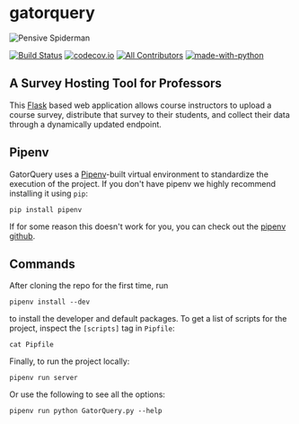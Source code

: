 # gatorquery

![Pensive Spiderman](https://i.imgur.com/Cb3vQSR.png)

[![Build Status](https://travis-ci.com/GatorEducator/gatorquery.svg?branch=master)](https://travis-ci.com/GatorEducator/gatorquery)
[![codecov.io](http://codecov.io/github/GatorEducator/gatorquery/coverage.svg?branch=master)](http://codecov.io/github/GatorEducator/gatorquery?branch=master)
[![All Contributors](https://img.shields.io/badge/all_contributors-4-orange.svg?style=flat)](#contributors)
[![made-with-python](https://img.shields.io/badge/Made%20with-Python-blue.svg)](https://www.python.org/)

## A Survey Hosting Tool for Professors

This [Flask](http://flask.pocoo.org/) based web application allows course instructors to upload a course survey, distribute that survey to their students, and collect their data through a dynamically updated endpoint.

## Pipenv

GatorQuery uses a [Pipenv](https://project/pipenv/)-built virtual environment
to standardize the execution of the project. If you don't have pipenv we highly
recommend installing it using `pip`:

```
pip install pipenv
```

If for some reason this doesn't work for you, you can check out the [pipenv
github](https://github.com/pypa/pipenv).

## Commands

After cloning the repo for the first time, run

```
pipenv install --dev
```

to install the developer and default packages. To get a list of scripts for the
project, inspect the `[scripts]` tag in `Pipfile`:

```
cat Pipfile
```

Finally, to run the project locally:

```
pipenv run server
```

Or use the following to see all the options:

```
pipenv run python GatorQuery.py --help
```
